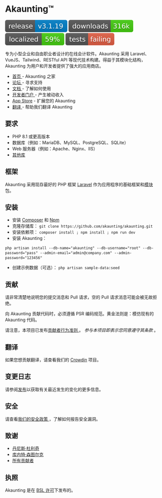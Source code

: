 # Akaunting™



[![Release](README_CN/68747470733a2f2f696d672e736869656c64732e696f2f6769746875622f762f72656c656173652f616b61756e74696e672f616b61756e74696e673f6c6162656c3d72656c65617365.svg+xml)](https://github.com/akaunting/akaunting/releases) [![Downloads](README_CN/68747470733a2f2f696d672e736869656c64732e696f2f6769746875622f646f776e6c6f6164732f616b61756e74696e672f616b61756e74696e672f746f74616c3f6c6162656c3d646f776e6c6f616473.svg+xml)](https://camo.githubusercontent.com/1e1b6355513179257f3b015666620324e1cddb171bdb9edc92d029b2a364ba9c/68747470733a2f2f696d672e736869656c64732e696f2f6769746875622f646f776e6c6f6164732f616b61756e74696e672f616b61756e74696e672f746f74616c3f6c6162656c3d646f776e6c6f616473) [![Translations](README_CN/68747470733a2f2f6261646765732e63726f7764696e2e6e65742f616b61756e74696e672f6c6f63616c697a65642e737667.svg+xml)](https://crowdin.com/project/akaunting) [![Tests](README_CN/68747470733a2f2f696d672e736869656c64732e696f2f6769746875622f616374696f6e732f776f726b666c6f772f7374617475732f616b61756e74696e672f616b61756e74696e672f74657374732e796d6c3f6c6162656c3d7465737473.svg+xml)](https://github.com/akaunting/akaunting/actions)

专为小型企业和自由职业者设计的在线会计软件。Akaunting 采用 Laravel、VueJS、Tailwind、RESTful API 等现代技术构建。得益于其模块化结构，Akaunting 为用户和开发者提供了强大的应用商店。

- [首页 ](https://akaunting.com/)- Akaunting 之家
- [论坛 ](https://akaunting.com/forum)- 寻求支持
- [文档 ](https://akaunting.com/hc/docs)- 了解如何使用
- [开发者门户 ](https://developer.akaunting.com/)- 产生被动收入
- [App Store](https://akaunting.com/apps) - 扩展您的 Akaunting
- [翻译 ](https://crowdin.com/project/akaunting)- 帮助我们翻译 Akaunting

## 要求



- PHP 8.1 或更高版本
- 数据库（例如：MariaDB、MySQL、PostgreSQL、SQLite）
- Web 服务器（例如：Apache、Nginx、IIS）
- [其他库](https://akaunting.com/hc/docs/on-premise/requirements/)

## 框架



Akaunting 采用现存最好的 PHP 框架 [Laravel](http://laravel.com/) 作为应用程序的基础框架和[模块](https://github.com/akaunting/module)包。

## 安装



- 安装 [Composer](https://getcomposer.org/download) 和 [Npm](https://nodejs.org/en/download)
- 克隆存储库： `git clone https://github.com/akaunting/akaunting.git`
- 安装依赖项： `composer install ; npm install ; npm run dev`
- 安装 Akaunting：

```
php artisan install --db-name="akaunting" --db-username="root" --db-password="pass" --admin-email="admin@company.com" --admin-password="123456"
```



- 创建示例数据（可选）： `php artisan sample-data:seed`

## 贡献



请非常清楚地说明您的提交消息和 Pull 请求，空的 Pull 请求消息可能会被无故拒绝。

向 Akaunting 贡献代码时，必须遵循 PSR 编码规范。黄金法则是：模仿现有的 Akaunting 代码。

请注意，本项目已发布[贡献者行为准则 ](https://akaunting.com/conduct)。 *参与本项目即表示您同意遵守其条款* 。

## 翻译



如果您想贡献翻译，请查看我们的 [Crowdin](https://crowdin.com/project/akaunting) 项目。

## 变更日志



请参阅[发布](https://github.com/longzhutengyue/akaunting/releases)以获取有关最近发生的变化的更多信息。

## 安全



请查看[我们的安全政策 ](https://github.com/akaunting/akaunting/security/policy)，了解如何报告安全漏洞。

## 致谢



- [丹尼斯·杜利奇](https://github.com/denisdulici)
- [库内特·森图尔克](https://github.com/cuneytsenturk)
- [所有贡献者](https://github.com/longzhutengyue/akaunting/contributors)

## 执照



Akaunting 是在 [BSL 许可](https://github.com/longzhutengyue/akaunting/blob/master/LICENSE.txt)下发布的。